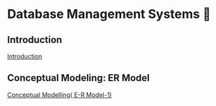 # Database Management Systems 📀

## Introduction

<a href="https://github.com/SourabhMulay/Database-Management-System/blob/main/Nptel/Introduction%20to%20DBMS.md">Introduction</a>

## Conceptual Modeling: ER Model

<a href="https://github.com/SourabhMulay/Database-Management-System/blob/main/Nptel/E-R%20Conceptual%20Model.md">Conceptual Modelling( E-R Model-1)</a>
